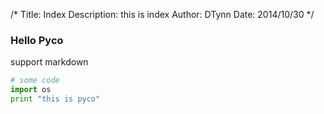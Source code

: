 /*
Title: Index
Description: this is index
Author: DTynn
Date: 2014/10/30
*/

### Hello Pyco

support markdown

```python
# some code
import os
print "this is pyco"
```